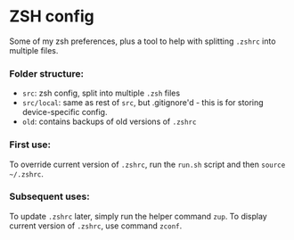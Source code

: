 # ZSH config

Some of my zsh preferences, plus a tool to help with splitting `.zshrc` into multiple files.

### Folder structure:
- `src`: zsh config, split into multiple `.zsh` files
- `src/local`: same as rest of `src`, but .gitignore'd - this is for storing device-specific config.
- `old`: contains backups of old versions of `.zshrc`

### First use:
To override current version of `.zshrc`, run the `run.sh` script and then `source ~/.zshrc`.

### Subsequent uses:
To update `.zshrc` later, simply run the helper command `zup`. To display current version of `.zshrc`, use command `zconf`.
